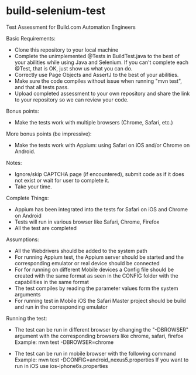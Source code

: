# build-selenium-test
Test Assessment for Build.com Automation Engineers

Basic Requirements: 
* Clone this repository to your local machine 
* Complete the unimplemented @Tests in BuildTest.java to the best of your abilities while using Java and Selenium. If you can't complete each @Test, that is OK, just show us what you can do.
* Correctly use Page Objects and AssertJ to the best of your abilities.
* Make sure the code compiles without issue when running "mvn test", and that all tests pass. 
* Upload completed assessment to your own repository and share the link to your repository so we can review your code.

Bonus points:
* Make the tests work with multiple browsers (Chrome, Safari, etc.)

More bonus points (be impressive):
* Make the tests work with Appium: using Safari on iOS and/or Chrome on Android. 

Notes:
* Ignore/skip CAPTCHA page (if encountered), submit code as if it does not exist or wait for user to complete it.
* Take your time.


Complete Things:

* Appium has been integrated into the tests for Safari on iOS and Chrome on Android
* Tests will run in various browser like Safari, Chrome, Firefox
* All the test are completed


Assumptions:

* All the Webdrivers should be added to the system path
* For running Appium test, the Appium server should be started and the corresponding emulator or real device should be connected
* For for running on different Mobile devices a Config file should be created with the same format as seen in the CONFIG folder with the capabilities in the same format
* The test compiles by reading the parameter values form the system arguments
* For running test in Mobile iOS the Safari Master project should be build and run in the corresponding emulator


Running the test:

* The test can be run in different browser by changing the "-DBROWSER" argument with the corresponding browsers like chrome, safari, firefox
Example: mvn test -DBROWSER=chrome

* The test can be run in mobile browser with the following command
Example:  mvn test -DCONFIG=android_nexus5.properties
If you want to run in iOS use ios-iphone6s.properties
